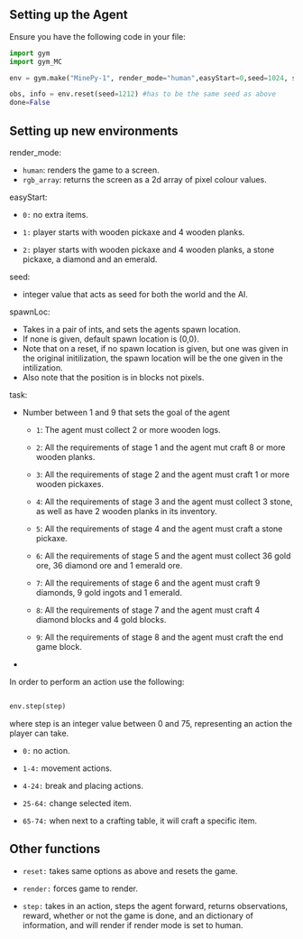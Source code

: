 ## Setting up the Agent

<!-- Environment variables,  -->

Ensure you have the following code in your file:

```py
import gym
import gym_MC

env = gym.make("MinePy-1", render_mode="human",easyStart=0,seed=1024, spawnLoc=(1024,1024), task="1")

obs, info = env.reset(seed=1212) #has to be the same seed as above
done=False

```

## Setting up new environments
render_mode:  

* `human`: renders the game to a screen. 
* `rgb_array`: returns the screen as a 2d array of pixel colour values.

  

easyStart:  

* `0:` no extra items.

* `1:` player starts with wooden pickaxe and 4 wooden planks.

* `2:` player starts with wooden pickaxe and 4 wooden planks, a stone pickaxe, a diamond and an emerald.

  

seed:

* integer value that acts as seed for both the world and the AI.

  
spawnLoc:

* Takes in a pair of ints, and sets the agents spawn location.
* If none is given, default spawn location is (0,0).
* Note that on a reset, if no spawn location is given, but one was given in the original initilization, the spawn location will be the one given in the intilization.
* Also note that the position is in blocks not pixels.

task:

* Number between 1 and 9 that sets the goal of the agent

    - `1`: The agent must collect 2 or more wooden logs.

    - `2`: All the requirements of stage 1 and the agent mut craft 8 or more wooden planks.

    - `3`: All the requirements of stage 2 and the agent must craft 1 or more wooden pickaxes.

    - `4`: All the requirements of stage 3 and the agent must collect 3 stone, as well as have 2 wooden planks in its inventory.

    - `5`: All the requirements of stage 4 and the agent must craft a stone pickaxe.

    - `6`: All the requirements of stage 5 and the agent must collect 36 gold ore, 36 diamond ore and 1 emerald ore.

    - `7`: All the requirements of stage 6 and the agent must craft 9 diamonds, 9 gold ingots and 1 emerald.

    - `8`: All the requirements of stage 7 and the agent must craft 4 diamond blocks and 4 gold blocks.

    - `9`: All the requirements of stage 8 and the agent must craft the end game block.
* 

In order to perform an action use the following:

```py

env.step(step)

```

where step is an integer value between 0 and 75, representing an action the player can take.

* `0:` no action.

* `1-4:` movement actions.

* `4-24:` break and placing actions.

* `25-64:` change selected item.

* `65-74:` when next to a crafting table, it will craft a specific item.

## Other functions

* `reset:` takes same options as above and resets the game.

* `render:` forces game to render.

* `step:` takes in an action, steps the agent forward, returns observations, reward, whether or not the game is done, and an dictionary of information, and will render if render mode is set to human.

